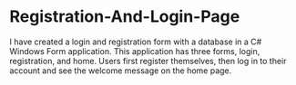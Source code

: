 # Registration-And-Login-Page
I have created a login and registration form with a database in a C# Windows Form application. 
This application has three forms, login, registration, and home.
Users first register themselves, then log in to their account and see the welcome message on the home page.
 
